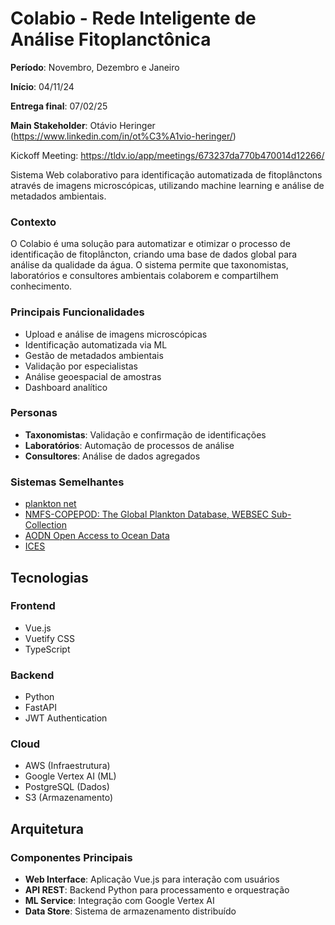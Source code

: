 # Colabio - Rede Inteligente de Análise Fitoplanctônica
**Período**: Novembro, Dezembro e Janeiro

**Início**: 04/11/24

**Entrega final**: 07/02/25

**Main Stakeholder**: Otávio Heringer (https://www.linkedin.com/in/ot%C3%A1vio-heringer/)

Kickoff Meeting: https://tldv.io/app/meetings/673237da770b470014d12266/

Sistema Web colaborativo para identificação automatizada de fitoplânctons através de imagens microscópicas, utilizando machine learning e análise de metadados ambientais.

### Contexto
O Colabio é uma solução para automatizar e otimizar o processo de identificação de fitoplâncton, criando uma base de dados global para análise da qualidade da água. O sistema permite que taxonomistas, laboratórios e consultores ambientais colaborem e compartilhem conhecimento.

### Principais Funcionalidades
- Upload e análise de imagens microscópicas
- Identificação automatizada via ML
- Gestão de metadados ambientais
- Validação por especialistas
- Análise geoespacial de amostras
- Dashboard analítico

### Personas
- **Taxonomistas**: Validação e confirmação de identificações
- **Laboratórios**: Automação de processos de análise
- **Consultores**: Análise de dados agregados

### Sistemas Semelhantes

- [plankton net](https://planktonnet.awi.de/)
- [NMFS-COPEPOD: The Global Plankton Database, WEBSEC Sub-Collection](https://obis.org/dataset/5cfef543-d293-45b8-b656-c3628ff34b7c)
- [AODN Open Access to Ocean Data](https://portal.aodn.org.au/search)
- [ICES]([./CHANGELOG.md](https://data.ices.dk/view-map))

## Tecnologias

### Frontend
- Vue.js
- Vuetify CSS
- TypeScript

### Backend
- Python
- FastAPI
- JWT Authentication

### Cloud
- AWS (Infraestrutura)
- Google Vertex AI (ML)
- PostgreSQL (Dados)
- S3 (Armazenamento)

## Arquitetura

### Componentes Principais
- **Web Interface**: Aplicação Vue.js para interação com usuários
- **API REST**: Backend Python para processamento e orquestração
- **ML Service**: Integração com Google Vertex AI
- **Data Store**: Sistema de armazenamento distribuído

